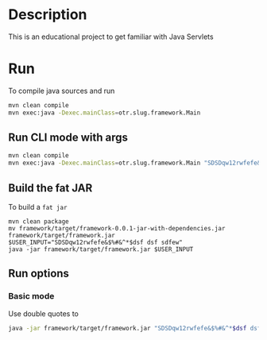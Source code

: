 # Description

This is an educational project to get familiar with Java Servlets

# Run

To compile java sources and run

```bash
mvn clean compile
mvn exec:java -Dexec.mainClass=otr.slug.framework.Main
```

## Run CLI mode with args

```bash
mvn clean compile
mvn exec:java -Dexec.mainClass=otr.slug.framework.Main "SDSDqw12rwfefe&$%#&^*$dsf dsf sdfew"
```

## Build the fat JAR

To build a `fat jar`

```shell
mvn clean package
mv framework/target/framework-0.0.1-jar-with-dependencies.jar framework/target/framework.jar
$USER_INPUT="SDSDqw12rwfefe&$%#&^*$dsf dsf sdfew"
java -jar framework/target/framework.jar $USER_INPUT
```

## Run options

### Basic mode

Use double quotes to

```bash
java -jar framework/target/framework.jar "SDSDqw12rwfefe&$%#&^*$dsf dsf sdfew"
```

